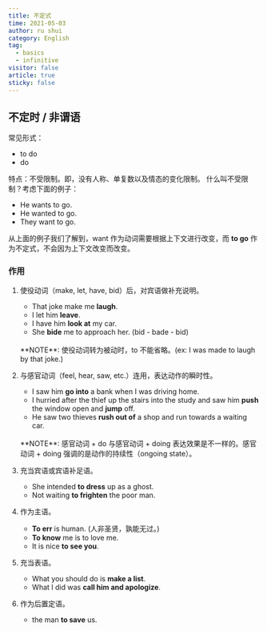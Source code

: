 ```yaml
---
title: 不定式
time: 2021-05-03
author: ru shui
category: English
tag:
  - basics
  - infinitive
visitor: false
article: true
sticky: false
---
```


## 不定时 / 非谓语

常见形式：

- to do
- do

特点：不受限制。即，没有人称、单复数以及情态的变化限制。
什么叫不受限制？考虑下面的例子：
- He wants to go.
- He wanted to go.
- They want to go.

从上面的例子我们了解到，want 作为动词需要根据上下文进行改变，而 **to go** 作为不定式，不会因为上下文改变而改变。

### 作用

1. 使役动词（make, let, have, bid）后，对宾语做补充说明。
   - That joke make me **laugh**.
   - I let him **leave**.
   - I have him **look at** my car.
   - She **bide** me to approach her. (bid - bade - bid)
   <br>
   **NOTE**: 使役动词转为被动时，to 不能省略。(ex: I was made to laugh by that joke.)
   
2. 与感官动词（feel, hear, saw, etc.）连用，表达动作的瞬时性。
   - I saw him **go into** a bank when I was driving home.
   - I hurried after the thief up the stairs into the study and saw him **push** the window open and **jump** off.
   - He saw two thieves **rush out of** a shop and run towards a waiting car.
   <br/>
   **NOTE**: 感官动词 + do 与感官动词 + doing 表达效果是不一样的。感官动词 + doing 强调的是动作的持续性（ongoing state）。
3. 充当宾语或宾语补足语。
   - She intended **to dress** up as a ghost.
   - Not waiting **to frighten** the poor man.
4. 作为主语。
   - **To err** is human. (人非圣贤，孰能无过。)
   - **To know** me is to love me.
   - It is nice **to see you**.
5. 充当表语。
   - What you should do is **make a list**.
   - What I did was **call him and apologize**.
6. 作为后置定语。
   - the man **to save** us.

